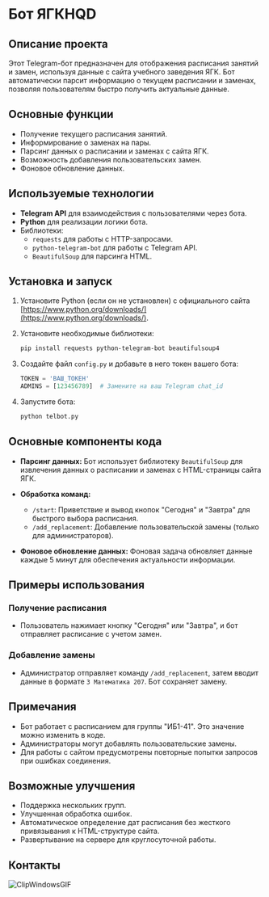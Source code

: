 # Бот ЯГКHQD

## Описание проекта
Этот Telegram-бот предназначен для отображения расписания занятий и замен, используя данные с сайта учебного заведения ЯГК. Бот автоматически парсит информацию о текущем расписании и заменах, позволяя пользователям быстро получить актуальные данные.

## Основные функции
- Получение текущего расписания занятий.
- Информирование о заменах на пары.
- Парсинг данных о расписании и заменах с сайта ЯГК.
- Возможность добавления пользовательских замен.
- Фоновое обновление данных.

## Используемые технологии
- **Telegram API** для взаимодействия с пользователями через бота.
- **Python** для реализации логики бота.
- Библиотеки:
  - `requests` для работы с HTTP-запросами.
  - `python-telegram-bot` для работы с Telegram API.
  - `BeautifulSoup` для парсинга HTML.

## Установка и запуск

1. Установите Python (если он не установлен) с официального сайта [https://www.python.org/downloads/](https://www.python.org/downloads/).

2. Установите необходимые библиотеки:
   ```bash
   pip install requests python-telegram-bot beautifulsoup4
   ```

3. Создайте файл `config.py` и добавьте в него токен вашего бота:
   ```python
   TOKEN = 'ВАШ_ТОКЕН'
   ADMINS = [123456789]  # Замените на ваш Telegram chat_id
   ```

4. Запустите бота:
   ```bash
   python telbot.py
   ```

## Основные компоненты кода

- **Парсинг данных:**
  Бот использует библиотеку `BeautifulSoup` для извлечения данных о расписании и заменах с HTML-страницы сайта ЯГК.

- **Обработка команд:**
  - `/start`: Приветствие и вывод кнопок "Сегодня" и "Завтра" для быстрого выбора расписания.
  - `/add_replacement`: Добавление пользовательской замены (только для администраторов).

- **Фоновое обновление данных:**
  Фоновая задача обновляет данные каждые 5 минут для обеспечения актуальности информации.

## Примеры использования

### Получение расписания
- Пользователь нажимает кнопку "Сегодня" или "Завтра", и бот отправляет расписание с учетом замен.

### Добавление замены
- Администратор отправляет команду `/add_replacement`, затем вводит данные в формате `3 Математика 207`. Бот сохраняет замену.

## Примечания
- Бот работает с расписанием для группы "ИБ1-41". Это значение можно изменить в коде.
- Администраторы могут добавлять пользовательские замены.
- Для работы с сайтом предусмотрены повторные попытки запросов при ошибках соединения.

## Возможные улучшения
- Поддержка нескольких групп.
- Улучшенная обработка ошибок.
- Автоматическое определение дат расписания без жесткого привязывания к HTML-структуре сайта.
- Развертывание на сервере для круглосуточной работы.

## Контакты
![ClipWindowsGIF](https://github.com/user-attachments/assets/0f2fc85c-d996-4875-8967-7507a1fabe29)


